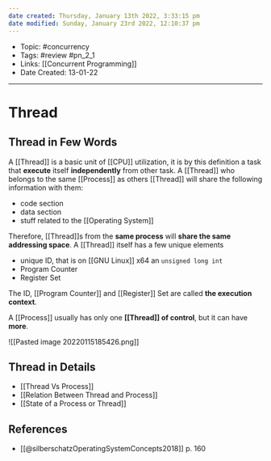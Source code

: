 ```yaml
---
date created: Thursday, January 13th 2022, 3:33:15 pm
date modified: Sunday, January 23rd 2022, 12:10:37 pm
---
```


- Topic: #concurrency
- Tags: #review #pn_2_1
- Links: [[Concurrent Programming]]
- Date Created: 13-01-22

---

# Thread

## Thread in Few Words

A [[Thread]] is a basic unit of [[CPU]] utilization, it is by this definition a task that **execute** itself **independently** from other task. A [[Thread]] who belongs to the same [[Process]] as others [[Thread]] will share the following information with them:

- code section
- data section
- stuff related to the [[Operating System]]

Therefore, [[Thread]]s from the **same process** will **share the same addressing space**. A [[Thread]] itself has a few unique elements

- unique ID, that is on [[GNU Linux]] x64 an `unsigned long int`
- Program Counter
- Register Set

The ID, [[Program Counter]] and [[Register]] Set are called **the execution context**.

A [[Process]] usually has only one **[[Thread]] of control**, but it can have **more**.

![[Pasted image 20220115185426.png]]

## Thread in Details

- [[Thread Vs Process]]
- [[Relation Between Thread and Process]]
- [[State of a Process or Thread]]

## References

- [[@silberschatzOperatingSystemConcepts2018]] p. 160
